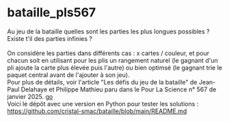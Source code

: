# bataille_pls567
Au jeu de la bataille quelles sont les parties les plus longues possibles ? Existe t'il des parties infinies ?
<br/>
<br/>
On considère les parties dans différents cas : x cartes / couleur, et pour chacun soit en utilisant pour les plis un rangement naturel (le gagnant d'un pli ajoute la carte plus élevée puis l'autre) ou bien optimsé (le gagnant trie le paquet central avant de l'ajouter à son jeu).<br/>
Pour plus de détails, voir l'article "Les défis du jeu de la bataille" de Jean-Paul Delahaye et Philippe Mathieu paru dans le Pour La Science n° 567 de janvier 2025. <a href="https://www.pourlascience.fr/sr/logique-calcul/jeu-de-la-bataille-a-la-recherche-des-parties-infinies-27087.php">go</a>
<br/>
Voici le dépôt avec une version en Python pour tester les solutions : https://github.com/cristal-smac/bataille/blob/main/README.md											
